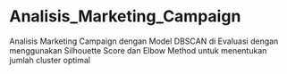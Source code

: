 # Analisis_Marketing_Campaign
Analisis Marketing Campaign dengan Model DBSCAN di Evaluasi dengan menggunakan Silhouette Score dan Elbow Method untuk menentukan jumlah cluster optimal
